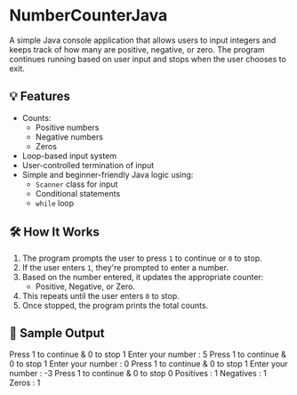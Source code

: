 # NumberCounterJava

A simple Java console application that allows users to input integers and keeps track of how many are positive, negative, or zero. The program continues running based on user input and stops when the user chooses to exit.

## 💡 Features

- Counts:
  - Positive numbers
  - Negative numbers
  - Zeros
- Loop-based input system
- User-controlled termination of input
- Simple and beginner-friendly Java logic using:
  - `Scanner` class for input
  - Conditional statements
  - `while` loop

## 🛠️ How It Works

1. The program prompts the user to press `1` to continue or `0` to stop.
2. If the user enters `1`, they're prompted to enter a number.
3. Based on the number entered, it updates the appropriate counter:
   - Positive, Negative, or Zero.
4. This repeats until the user enters `0` to stop.
5. Once stopped, the program prints the total counts.

## 🧪 Sample Output

Press 1 to continue & 0 to stop
1
Enter your number :
5
Press 1 to continue & 0 to stop
1
Enter your number :
0
Press 1 to continue & 0 to stop
1
Enter your number :
-3
Press 1 to continue & 0 to stop
0
Positives : 1
Negatives : 1
Zeros : 1





